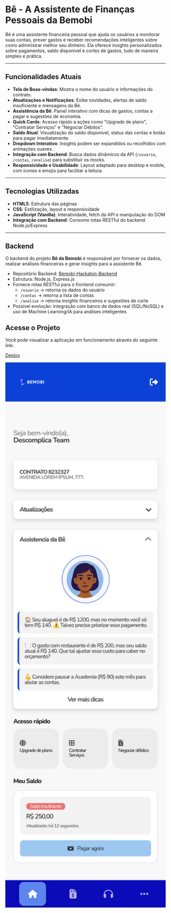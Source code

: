 # Bê - A Assistente de Finanças Pessoais da Bemobi

Bê é uma assistente financeira pessoal que ajuda os usuários a monitorar suas contas, prever gastos e receber recomendações inteligentes sobre como administrar melhor seu dinheiro. Ela oferece insights personalizados sobre pagamentos, saldo disponível e cortes de gastos, tudo de maneira simples e prática.

---

## Funcionalidades Atuais

- **Tela de Boas-vindas**: Mostra o nome do usuário e informações do contrato.
- **Atualizações e Notificações**: Exibe novidades, alertas de saldo insuficiente e mensagens da Bê.
- **Assistência da Bê**: Painel interativo com dicas de gastos, contas a pagar e sugestões de economia.
- **Quick Cards**: Acesso rápido a ações como "Upgrade de plano", "Contratar Serviços" e "Negociar Débitos".
- **Saldo Atual**: Visualização do saldo disponível, status das contas e botão para pagar imediatamente.
- **Dropdown Interativo**: Insights podem ser expandidos ou recolhidos com animações suaves.
- **Integração com Backend**: Busca dados dinâmicos da API (`/usuario`, `/contas`, `/analise`) para substituir os mocks.
- **Responsividade e Usabilidade**: Layout adaptado para desktop e mobile, com ícones e emojis para facilitar a leitura.

---

## Tecnologias Utilizadas

- **HTML5**: Estrutura das páginas
- **CSS**: Estilização, layout e responsividade
- **JavaScript (Vanilla)**: Interatividade, fetch da API e manipulação do DOM
- **Integração com Backend**: Consome rotas RESTful do backend Node.js/Express

---

## Backend

O backend do projeto **Bê da Bemobi** é responsável por fornecer os dados, realizar análises financeiras e gerar insights para a assistente Bê.

- Repositório Backend: [Bemobi-Hackaton-Backend](https://github.com/Caiorossi00/Bemobi-Hackaton-backend)  
- Estrutura: Node.js, Express.js  
- Fornece rotas RESTful para o frontend consumir:  
  - `/usuario` → retorna os dados do usuário  
  - `/contas` → retorna a lista de contas  
  - `/analise` → retorna insights financeiros e sugestões de corte
- Possível evolução: integração com banco de dados real (SQL/NoSQL) e uso de Machine Learning/IA para análises inteligentes


## Acesse o Projeto

Você pode visualizar a aplicação em funcionamento através do seguinte link:

[Deploy](https://caiorossi00.github.io/Bemobi-Hackaton-frontend/)

<p align="center">
  <img src="https://github.com/Caiorossi00/Bemobi-Hackaton-frontend/blob/main/UI.png?raw=true" alt="Frontend Preview" width="600"/>
</p>

